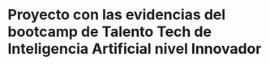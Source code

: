 # Proyecto con las evidencias del bootcamp de Talento Tech de Inteligencia Artificial nivel Innovador
